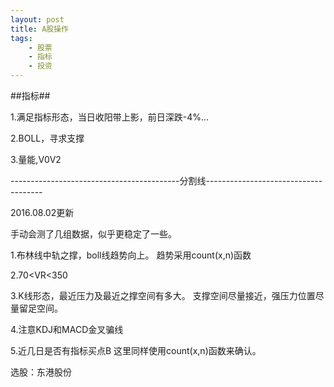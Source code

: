 ```yaml
---
layout: post
title: A股操作 
tags:
    - 股票
    - 指标
    - 投资
---
```


##指标##

>
1.满足指标形态，当日收阳带上影，前日深跌-4%...

>
2.BOLL，寻求支撑

>
3.量能,V0<V1>V2


------------------------------------------分割线-------------------------------------

2016.08.02更新

手动会测了几组数据，似乎更稳定了一些。

1.布林线中轨之撑，boll线趋势向上。
  趋势采用count(x,n)函数

2.70<VR<350

3.K线形态，最近压力及最近之撑空间有多大。
支撑空间尽量接近，强压力位置尽量留足空间。

4.注意KDJ和MACD金叉骗线 

5.近几日是否有指标买点B 
这里同样使用count(x,n)函数来确认。


选股：东港股份








